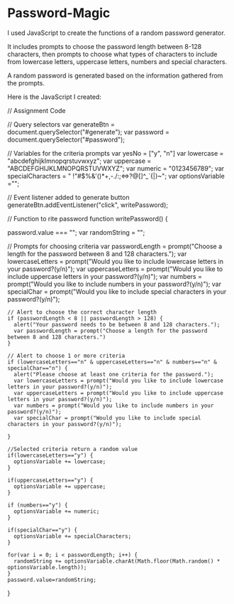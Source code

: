 # Password-Magic
I used JavaScript to create the functions of a random password generator. 

It includes prompts to choose the password length between 8-128 characters, then prompts to choose what types of characters to include from lowercase letters, uppercase letters, numbers and special characters.

A random password is generated based on the information gathered from the prompts.

Here is the JavaScript I created:

// Assignment Code

// Query selectors
var generateBtn = document.querySelector("#generate");
var password = document.querySelector("#password");

// Variables for the criteria prompts
var yesNo = ["y", "n"]
var lowercase = "abcdefghijklmnopqrstuvwxyz";
var uppercase = "ABCDEFGHIJKLMNOPQRSTUVWXYZ";
var numeric = "0123456789";
var specialCharacters = " !\"#$%&'()*+,-./:;<=>?@[\]^_`{|}~";
var optionsVariable ="";

// Event listener added to generate button
generateBtn.addEventListener("click", writePassword);

// Function to rite password 
function writePassword() {
  
  password.value === "";
  var randomString = "";

  // Prompts for choosing criteria
  var passwordLength = prompt("Choose a length for the password between 8 and 128 characters.");
  var lowercaseLetters = prompt("Would you like to include lowercase letters in your password?(y/n)");
  var uppercaseLetters = prompt("Would you like to include uppercase letters in your password?(y/n)");
  var numbers = prompt("Would you like to include numbers in your password?(y/n)");
  var specialChar = prompt("Would you like to include special characters in your password?(y/n)");

    // Alert to choose the correct character length
    if (passwordLength < 8 || passwordLength > 128) {
      alert("Your password needs to be between 8 and 128 characters.");
      var passwordLength = prompt("Choose a length for the password between 8 and 128 characters.")
    }
    
    // Alert to choose 1 or more criteria
    if (lowercaseLetters=="n" & uppercaseLetters=="n" & numbers=="n" & specialChar=="n") {
      alert("Please choose at least one criteria for the password.");
      var lowercaseLetters = prompt("Would you like to include lowercase letters in your password?(y/n)");
      var uppercaseLetters = prompt("Would you like to include uppercase letters in your password?(y/n)");
      var numbers = prompt("Would you like to include numbers in your password?(y/n)");
      var specialChar = prompt("Would you like to include special characters in your password?(y/n)");

    }

    //Selected criteria return a random value
    if(lowercaseLetters=="y") {
      optionsVariable += lowercase;
    }

    if(uppercaseLetters=="y") {
      optionsVariable += uppercase;
    }

    if (numbers=="y") {
      optionsVariable += numeric;
    }

    if(specialChar=="y") {
      optionsVariable += specialCharacters;
    }

    for(var i = 0; i < passwordLength; i++) {
      randomString += optionsVariable.charAt(Math.floor(Math.random() * optionsVariable.length));
    }
    password.value=randomString;

  }
  
  
